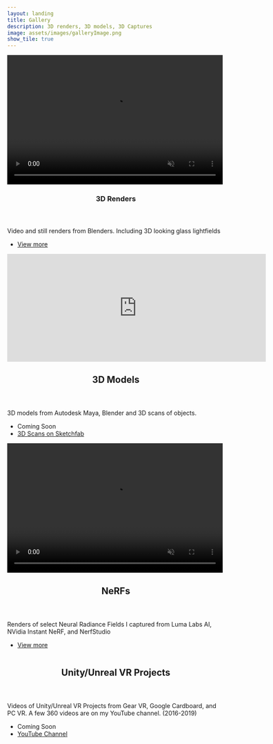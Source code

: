```yaml
---
layout: landing
title: Gallery
description: 3D renders, 3D models, 3D Captures
image: assets/images/galleryImage.png
show_tile: true
---
```


<!-- Main -->
<div id="main">




<!--
<section id="one">
	<div class="inner">
		<header class="major">
			<h2>Gallery</h2>
		</header>
		<p></p>
	</div>
</section>
-->
<!-- 3D Renders  -->
<section id="two" class="spotlights">
	<section>
		<video id="v0" width=500px height=300px autoplay loop muted controls>
    <source src="assets/videos/Polygon_Sunrise_Cyrus_Vachha.mp4" type="video/mp4" />
  </video>
		<div class="content">
			<div class="inner">
				<header class="major">
					<h3>3D Renders</h3>
				</header>
				<p>Video and still renders from Blenders. Including 3D looking glass lightfields</p>
				<ul class="actions">
					<!-- href="renders_3d_gallery.html"-->
					<li><a  href="renders_3d_gallery.html" class="button">View more</a></li>
				</ul>
			</div>
		</div>
	</section>
	<section>
		<iframe style="width: 600px; height: 250px;" src="https://blocks.glass/embed/1540" frameborder="0" allow="xr-spatial-tracking; accelerometer; gyroscope; magnetometer"></iframe>
		<div class="content">
			<div class="inner">
				<header class="major">
					<h2>3D Models</h2>
				</header>
				<p>3D models from Autodesk Maya, Blender and 3D scans of objects.</p>
				<ul class="actions">
					<!-- "models_3d_gallery.html"-->
					<li><a  class="button">Coming Soon</a></li>
					<li> <a href="https://sketchfab.com/cvachha549" class="button">3D Scans on Sketchfab</a></li>
				</ul>
			</div>
		</div>
</section>
	<section id="three">
		<video id="v0" width=500px height=300px autoplay loop muted controls>
			<source src="assets/videos/berkeleyBuildingsLuma.mp4" type="video/mp4" />
		</video>
		<div class="content">
			<div class="inner">
				<header class="major">
					<h2>NeRFs</h2>
				</header>
				<p>Renders of select Neural Radiance Fields I captured from Luma Labs AI, NVidia Instant NeRF, and NerfStudio</p>
				<ul class="actions">
					<li><a href="nerf_gallery.html" class="button">View more</a></li>
				</ul>
			</div>
		</div>
	</section>
	<section id="three">
		<a class="image">
			<img src="{% link assets/images/vrgames_banner.PNG %}" alt="" data-position="25% 25%" />
		</a>
		<div class="content">
			<div class="inner">
				<header class="major">
					<h2>Unity/Unreal VR Projects</h2>
				</header>
				<p>Videos of Unity/Unreal VR Projects from Gear VR, Google Cardboard, and PC VR. A few 360 videos are on my YouTube channel. (2016-2019)</p>
				<ul class="actions">
					<li><a class="button">Coming Soon</a></li>
					<li><a href="https://www.youtube.com/channel/UCil6yg2M9cTtPu0DQoGs_bg" class="button">YouTube Channel</a></li>
				</ul>
			</div>
		</div>
	</section>
</section>
<!--
<section id="three">
	<div class="inner">
		<header class="major">
			<h2>Extra</h2>
		</header>
		<p>Additional projects or scenes rendered </p>
        <ul class="actions">
			<li><a class="button">Coming Soon</a></li>
		</ul>
	</div>
</section>
-->

<!--
<iframe style="width: 100%; height: 100%;" src="https://blocks.glass/embed/1524" frameborder="0" allow="xr-spatial-tracking; accelerometer; gyroscope; magnetometer"></iframe>

<iframe style="width: 1000px; height: 555px;" src="https://blocks.glass/embed/1563" frameborder="0" allow="xr-spatial-tracking; accelerometer; gyroscope; magnetometer"></iframe>

<iframe style="width: 1000px; height: 555px;" src="https://blocks.glass/embed/1553" frameborder="0" allow="xr-spatial-tracking; accelerometer; gyroscope; magnetometer"></iframe>

<iframe style="width: 1000px; height: 555px;" src="https://blocks.glass/embed/1540" frameborder="0" allow="xr-spatial-tracking; accelerometer; gyroscope; magnetometer"></iframe>

<iframe style="width: 1000px; height: 555px;" src="https://blocks.glass/embed/1570" frameborder="0" allow="xr-spatial-tracking; accelerometer; gyroscope; magnetometer"></iframe>

<iframe style="width: 1000px; height: 555px;" src="https://blocks.glass/embed/1572" frameborder="0" allow="xr-spatial-tracking; accelerometer; gyroscope; magnetometer"></iframe>

<iframe style="width: 1000px; height: 555px;" src="https://blocks.glass/embed/1579" frameborder="0" allow="xr-spatial-tracking; accelerometer; gyroscope; magnetometer"></iframe>

<iframe style="width: 900px; height: 1600px;" src="https://blocks.glass/embed/1576" frameborder="0" allow="xr-spatial-tracking; accelerometer; gyroscope; magnetometer"></iframe>
-->